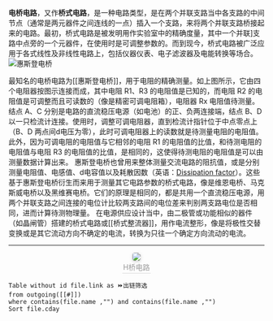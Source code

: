 **电桥电路**，又作**桥式电路**，是一种电路类型，是在两个并联支路当中各支路的中间节点（通常是两元器件之间连线的一点）插入一个支路，来将两个并联支路桥接起来的电路。最初，桥式电路是被发明用作实验室中的精确度量，其中一个并联]支路中点旁的一个元器件，在使用时是可调整参数的。而到现今，桥式电路被广泛应用于各式线性及非线性电路上，包括仪器仪表、电子滤波器及电能转换等场合。
![惠斯登电桥](https://upload.wikimedia.org/wikipedia/commons/thumb/9/93/Wheatstonebridge.svg/375px-Wheatstonebridge.svg.png)

最知名的电桥电路为[[惠斯登电桥]]，用于电阻的精确测量。如上图所示，它由四个电阻器按图示连接而成，其中电阻 R1、R3 的电阻值是已知的，而电阻 R2 的电阻值是可调整而且可读数的（像是精密可调电阻箱），电阻器 Rx 电阻值待测量。结点 A、C 分别是电路的直流稳压电源（如电池）的正、负两连接端，结点 B、D 以一只检流计连接。使用时，调整可调电阻器，直到检流计指针位于中点零点上（B、D 两点间d电压为零），此时可调电阻器上的读数就是待测量电阻的电阻值。此外，因为可调电阻的电阻值与它相邻的电阻 R1 的电阻值的比值，和待测电阻的电阻值与电阻 R3 的电阻值的比值，是相同的，这使得待测电阻的电阻值是可以由测量数据计算出来。
惠斯登电桥也曾用来整体测量交流电路的阻抗值，或是分别测量电阻值、电感值、d电容值以及耗散因数（英语：[Dissipation factor](https://en.wikipedia.org/wiki/Dissipation_factor "en:Dissipation factor")）。这些基于惠斯登电桥衍生而来用于测量其它电路参数的桥式电路，像是维恩电桥、马克斯威电桥以及黑维赛电桥。它们的原理是相同的，都是共用一个直流稳压电源，用两个并联支路之间连接的电位计比较两支路间的电位差来判别两支路电位是否相同，进而计算待测物理量。
在电源供应设计当中，由二极管或功能相似的器件（如晶闸管）搭建的桥式电路或[[桥式整流器]]，用作电流整形，像是将极性交替变换或是其它流动方向不确定的电流，转换为只往一个确定方向流动的电流。
___
<center>
    <img style="border-radius: 0.3125em;
    box-shadow: 0 2px 4px 0 rgba(34,36,38,.12),0 2px 10px 0 rgba(34,36,38,.08);" 
    src="https://upload.wikimedia.org/wikipedia/commons/thumb/d/d4/H_bridge.svg/270px-H_bridge.svg.png">
    <br>
    <div style="color:orange; border-bottom: 1px solid #d9d9d9;
    display: inline-block;
    color: #999;
    padding: 2px;">H桥电路</div>
</center>

```dataview
Table without id file.link as ⏩出链筛选
from outgoing([[#]])
where contains(file.name ,"") and contains(file.name ,"")
Sort file.cday 
```
